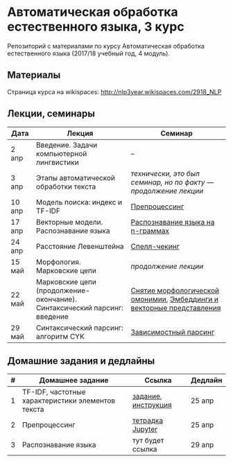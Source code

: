 # Автоматическая обработка естественного языка, 3 курс
Репозиторий с материалами по курсу Автоматическая обработка естественного языка (2017/18 учебный год, 4 модуль).

## Материалы
Страница курса на wikispaces: http://nlp3year.wikispaces.com/2918_NLP

## Лекции, семинары

|Дата|Лекция|Семинар|
|--|--|--|
|2 апр|Введение. Задачи компьютерной лингвистики|–|
|3 апр|Этапы автоматической обработки текста|_технически, это был семинар, но по факту — продолжение лекции_|
|10 апр|Модель поиска: индекс и TF-IDF|[Препроцессинг](./seminars/seminar1/Preprocessing.ipynb)|
|17 апр|Векторные модели. Распознавание языка|[Распознавание языка на n-граммах](./seminars/seminar2/LangRecognition.ipynb)|
|24 апр|Расстояние Левенштейна|[Спелл-чекинг](./seminars/seminar3/Spellcheck.ipynb)|
|15 май|Морфология. Марковские цепи|_продолжение лекции_|
|22 май|Марковские цепи (продолжение-окончание). Синтаксический парсинг: введение|[Снятие морфологической омонимии](/seminars/seminar5/MEMM_viterbi.ipynb), [Эмбеддинги и векторные представления](./seminars/seminar5/Embedinngs.ipynb)|
|29 май|Синтаксический парсинг: алгоритм CYK|[Зависимостный парсинг](./seminars/seminar6/Dependencies.ipynb)|


## Домашние задания и дедлайны
|#|Домашнее задание|Ссылка|Дедлайн|
|--|--|--|--|
|1|TF-IDF, частотные характеристики элементов текста|[задание](https://docs.google.com/document/d/1QB8Ygh9oiqbtVyTz-vT-R0wgRwrLqXNf1WS5RbpTHLY/edit), [инструкция](https://docs.google.com/document/d/16GLEDqA2J2wejAYB-fBFZN24N6zoaXTXDJP56ZM3bI8/edit)|25 апр|
|2|Препроцессинг|[тетрадка Jupyter](./homeworks/HW_1.ipynb)|25 апр|
|3|Распознавание языка|тут будет ссылка|29 апр|
